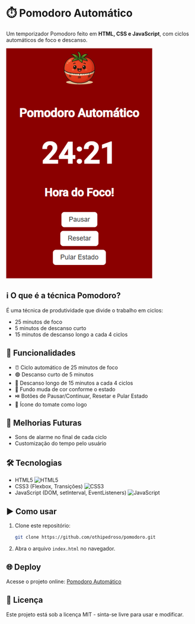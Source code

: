 # ⏱️ Pomodoro Automático

Um temporizador Pomodoro feito em **HTML, CSS e JavaScript**, com ciclos automáticos de foco e descanso.

![Screenshot do Pomodoro](./pomodoro.png)

## ℹ️ O que é a técnica Pomodoro?
É uma técnica de produtividade que divide o trabalho em ciclos:
- 25 minutos de foco
- 5 minutos de descanso curto
- 15 minutos de descanso longo a cada 4 ciclos

## 🚀 Funcionalidades
- ⏰ Ciclo automático de 25 minutos de foco
- 🟢 Descanso curto de 5 minutos
- 🔵 Descanso longo de 15 minutos a cada 4 ciclos
- 🎨 Fundo muda de cor conforme o estado
- ⏯️ Botões de Pausar/Continuar, Resetar e Pular Estado
- 🍅 Ícone do tomate como logo

## 🔮 Melhorias Futuras
- Sons de alarme no final de cada ciclo
- Customização do tempo pelo usuário

## 🛠️ Tecnologias
- HTML5 ![HTML5](https://img.shields.io/badge/HTML5-E34F26?style=for-the-badge&logo=html5&logoColor=white)
- CSS3 (Flexbox, Transições) ![CSS3](https://img.shields.io/badge/CSS3-1572B6?style=for-the-badge&logo=css3&logoColor=white)
- JavaScript (DOM, setInterval, EventListeners) ![JavaScript](https://img.shields.io/badge/JavaScript-F7DF1E?style=for-the-badge&logo=javascript&logoColor=black)

## ▶️ Como usar
1. Clone este repositório:
   ```bash
   git clone https://github.com/othipedroso/pomodoro.git
   ```
2. Abra o arquivo `index.html` no navegador.

## 🌐 Deploy
Acesse o projeto online: [Pomodoro Automático](https://othipedroso.github.io/pomodoro/)

## 📄 Licença
Este projeto está sob a licença MIT - sinta-se livre para usar e modificar.
